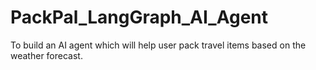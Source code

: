 # PackPal_LangGraph_AI_Agent
 To build an AI agent which will help user pack travel items based on the weather forecast.
